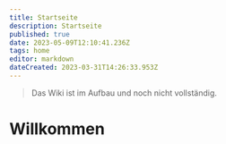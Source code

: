 ```yaml
---
title: Startseite
description: Startseite
published: true
date: 2023-05-09T12:10:41.236Z
tags: home
editor: markdown
dateCreated: 2023-03-31T14:26:33.953Z
---
```


> Das Wiki ist im Aufbau und noch nicht vollständig.

# Willkommen